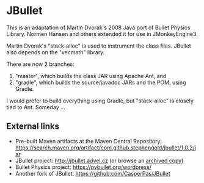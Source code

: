 # JBullet
This is an adaptation of Martin Dvorak's 2008 Java port of Bullet Physics Library. Normen Hansen and others extended it for use in JMonkeyEngine3.

Martin Dvorak's "stack-alloc" is used to instrument the class files.
JBullet also depends on the "vecmath" library.

There are now 2 branches:
1. "master", which builds the class JAR using Apache Ant, and
2. "gradle", which builds the source/javadoc JARs and the POM, using Gradle.

I would prefer to build everything using Gradle, but "stack-alloc" is closely tied to Ant.  Someday ...

## External links
+ Pre-built Maven artifacts at the Maven Central Repository:  https://search.maven.org/artifact/com.github.stephengold/jbullet/1.0.2/jar
+ JBullet project:  http://jbullet.advel.cz (or browse an [archived copy](https://web.archive.org/web/20240115031002/http://jbullet.advel.cz/))
+ Bullet Physics project:  https://pybullet.org/wordpress/
+ Another fork of JBullet:  https://github.com/CasperPas/JBullet
